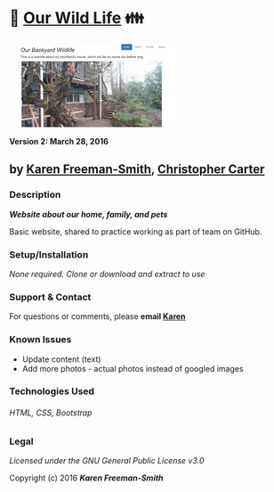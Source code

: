 # :dolls: [Our Wild Life](http://karenfreemansmith.github.io/wildlife) :family:
![project screenshot](/img/screenshot.jpg)

__Version 2: March 28, 2016__

## by [Karen Freeman-Smith](http://karenfreemansmith.github.io), [Christopher Carter](http://christophercarter777.github.io)

### Description
__*Website about our home, family, and pets*__

Basic website, shared to practice working as part of team on GitHub.

### Setup/Installation
*None required. Clone or download and extract to use*

### Support & Contact
For questions or comments, please __email [Karen](karenfreemansmith@gmail.com)__

### Known Issues
* Update content (text)
* Add more photos - actual photos instead of googled images

### Technologies Used
###### HTML, CSS, Bootstrap

### Legal
*Licensed under the GNU General Public License v3.0*

Copyright (c) 2016 **_Karen Freeman-Smith_**
